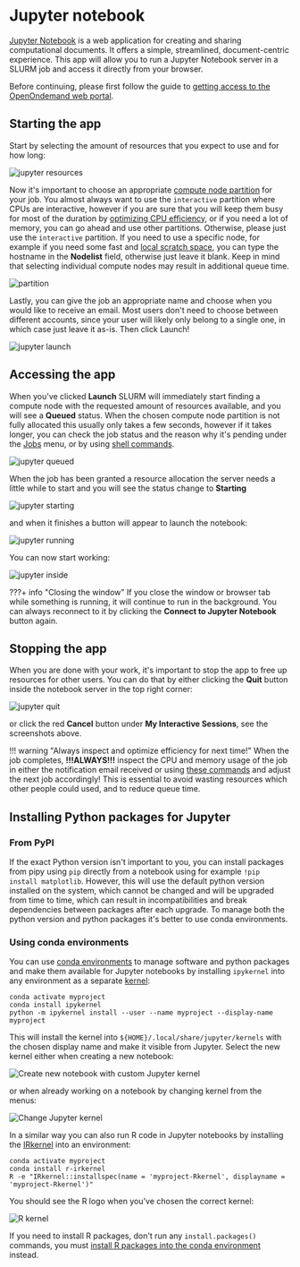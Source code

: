 # Jupyter notebook
[Jupyter Notebook](https://jupyter.org/) is a web application for creating and sharing computational documents. It offers a simple, streamlined, document-centric experience. This app will allow you to run a Jupyter Notebook server in a SLURM job and access it directly from your browser.

Before continuing, please first follow the guide to [getting access to the OpenOndemand web portal](../../../access/webportal.md).

## Starting the app
Start by selecting the amount of resources that you expect to use and for how long:

![jupyter resources](img/jupyter_resources.png)

Now it's important to choose an appropriate [compute node partition](../../../slurm/partitions.md) for your job. You almost always want to use the `interactive` partition where CPUs are interactive, however if you are sure that you will keep them busy for most of the duration by [optimizing CPU efficiency](../../../slurm/efficiency.md), or if you need a lot of memory, you can go ahead and use other partitions. Otherwise, please just use the `interactive` partition. If you need to use a specific node, for example if you need some fast and [local scratch space](../../../storage.md#local-scratch-space), you can type the hostname in the **Nodelist** field, otherwise just leave it blank. Keep in mind that selecting individual compute nodes may result in additional queue time.

![partition](img/partition.png)

Lastly, you can give the job an appropriate name and choose when you would like to receive an email. Most users don't need to choose between different accounts, since your user will likely only belong to a single one, in which case just leave it as-is. Then click Launch!

![jupyter launch](img/jupyter_launch.png)

## Accessing the app
When you've clicked **Launch** SLURM will immediately start finding a compute node with the requested amount of resources available, and you will see a **Queued** status. When the chosen compute node partition is not fully allocated this usually only takes a few seconds, however if it takes longer, you can check the job status and the reason why it's pending under the [Jobs](../jobqueue.md) menu, or by using [shell commands](../../../slurm/jobcontrol.md#get-job-status-info).

![jupyter queued](img/jupyter_queued.png)

When the job has been granted a resource allocation the server needs a little while to start and you will see the status change to **Starting**

![jupyter starting](img/jupyter_starting.png)

and when it finishes a button will appear to launch the notebook:

![jupyter running](img/jupyter_running.png)

You can now start working:

![jupyter inside](img/jupyter_inside.png)

???+ info "Closing the window"
    If you close the window or browser tab while something is running, it will continue to run in the background. You can always reconnect to it by clicking the **Connect to Jupyter Notebook** button again.

## Stopping the app
When you are done with your work, it's important to stop the app to free up resources for other users. You can do that by either clicking the **Quit** button inside the notebook server in the top right corner:

![jupyter quit](img/jupyter_quit.png)

or click the red **Cancel** button under **My Interactive Sessions**, see the screenshots above.

!!! warning "Always inspect and optimize efficiency for next time!"
    When the job completes, **!!!ALWAYS!!!** inspect the CPU and memory usage of the job in either the notification email received or using [these commands](../../../slurm/accounting.md#job-efficiency-summary) and adjust the next job accordingly! This is essential to avoid wasting resources which other people could used, and to reduce queue time.

## Installing Python packages for Jupyter

### From PyPI
If the exact Python version isn't important to you, you can install packages from pipy using `pip` directly from a notebook using for example `!pip install matplotlib`. However, this will use the default python version installed on the system, which cannot be changed and will be upgraded from time to time, which can result in incompatibilities and break dependencies between packages after each upgrade. To manage both the python version and python packages it's better to use conda environments.

### Using conda environments
You can use [conda environments]() to manage software and python packages and make them available for Jupyter notebooks by installing `ipykernel` into any environment as a separate [kernel](https://docs.jupyter.org/en/latest/projects/kernels.html):

```
conda activate myproject
conda install ipykernel
python -m ipykernel install --user --name myproject --display-name myproject
```

This will install the kernel into `${HOME}/.local/share/jupyter/kernels` with the chosen display name and make it visible from Jupyter. Select the new kernel either when creating a new notebook:

![Create new notebook with custom Jupyter kernel](img/jupyter_kernel_new.png)

or when already working on a notebook by changing kernel from the menus:

![Change Jupyter kernel](img/jupyter_kernel_change.png)

In a similar way you can also run R code in Jupyter notebooks by installing the [IRkernel](https://irkernel.github.io/) into an environment:
```
conda activate myproject
conda install r-irkernel
R -e "IRkernel::installspec(name = 'myproject-Rkernel', displayname = 'myproject-Rkernel')"
```

You should see the R logo when you've chosen the correct kernel:

![R kernel](img/jupyter_kernel_R.png)

If you need to install R packages, don't run any `install.packages()` commands, you must [install R packages into the conda environment](../../../software/conda.md#r-and-installing-r-packages-within-conda-environments) instead.
